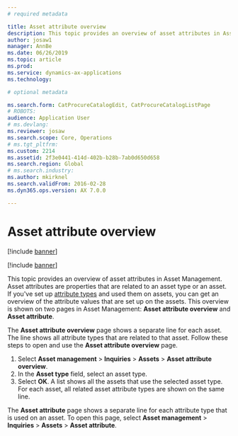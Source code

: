 ```yaml
---
# required metadata

title: Asset attribute overview
description: This topic provides an overview of asset attributes in Asset Management.
author: josaw1
manager: AnnBe
ms.date: 06/26/2019
ms.topic: article
ms.prod: 
ms.service: dynamics-ax-applications
ms.technology: 

# optional metadata

ms.search.form: CatProcureCatalogEdit, CatProcureCatalogListPage
# ROBOTS: 
audience: Application User
# ms.devlang: 
ms.reviewer: josaw
ms.search.scope: Core, Operations
# ms.tgt_pltfrm: 
ms.custom: 2214
ms.assetid: 2f3e0441-414d-402b-b28b-7ab0d650d658
ms.search.region: Global
# ms.search.industry: 
ms.author: mkirknel
ms.search.validFrom: 2016-02-28
ms.dyn365.ops.version: AX 7.0.0

---
```


# Asset attribute overview

[!include [banner](../../includes/banner.md)]

[!include [banner](../../includes/preview-banner.md)]

This topic provides an overview of asset attributes in Asset Management. Asset attributes are properties that are related to an asset type or an asset. If you've set up [attribute types](../setup-for-functional-locations/specification-types.md) and used them on assets, you can get an overview of the attribute values that are set up on the assets. This overview is shown on two pages in Asset Management: **Asset attribute overview** and **Asset attribute**.

The **Asset attribute overview** page shows a separate line for each asset. The line shows all attribute types that are related to that asset. Follow these steps to open and use the **Asset attribute overview** page.

1. Select **Asset management** \> **Inquiries** \> **Assets** \> **Asset attribute overview**.
2. In the **Asset type** field, select an asset type.
3. Select **OK**. A list shows all the assets that use the selected asset type. For each asset, all related asset attribute types are shown on the same line.

The **Asset attribute** page shows a separate line for each attribute type that is used on an asset. To open this page, select **Asset management** \> **Inquiries** \> **Assets** \> **Asset attribute**.

